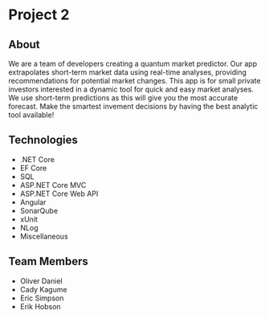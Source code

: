 # Project 2

## About

We are a team of developers creating a quantum market predictor. Our app extrapolates short-term market data using real-time analyses, providing recommendations for potential market changes. This app is for small private investors interested in a dynamic tool for quick and easy market analyses. We use short-term predictions as this will give you the most accurate forecast. Make the smartest invement decisions by having the best analytic tool available!

## Technologies

+ .NET Core
+ EF Core
+ SQL
+ ASP.NET Core MVC
+ ASP.NET Core Web API
+ Angular
+ SonarQube
+ xUnit
+ NLog
+ Miscellaneous

## Team Members

+ Oliver Daniel
+ Cady Kagume
+ Eric Simpson
+ Erik Hobson